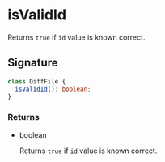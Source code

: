 # isValidId

Returns `true` if `id` value is known correct.

## Signature

```ts
class DiffFile {
  isValidId(): boolean;
}
```

### Returns

<ul class="param-ul">
  <li class="param-li param-li-root">
    <span class="param-type">boolean</span>
    <br>
    <p class="param-description">Returns  <code>true</code>  if  <code>id</code>  value is known correct.</p>
  </li>
</ul>